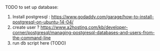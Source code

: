 TODO to set up database:

1. Install postgresql : https://www.godaddy.com/garage/how-to-install-postgresql-on-ubuntu-14-04/
2. create user ? https://www.a2hosting.com/kb/developer-corner/postgresql/managing-postgresql-databases-and-users-from-the-command-line
3. run db script here (TODO)